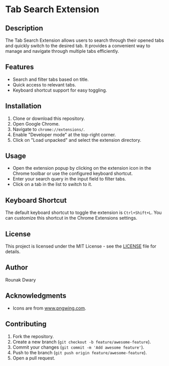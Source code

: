 # Tab Search Extension

## Description

The Tab Search Extension allows users to search through their opened tabs and quickly switch to the desired tab. It provides a convenient way to manage and navigate through multiple tabs efficiently.

## Features

- Search and filter tabs based on title.
- Quick access to relevant tabs.
- Keyboard shortcut support for easy toggling.

## Installation

1. Clone or download this repository.
2. Open Google Chrome.
3. Navigate to `chrome://extensions/`.
4. Enable "Developer mode" at the top-right corner.
5. Click on "Load unpacked" and select the extension directory.

## Usage

- Open the extension popup by clicking on the extension icon in the Chrome toolbar or use the configured keyboard shortcut.
- Enter your search query in the input field to filter tabs.
- Click on a tab in the list to switch to it.

## Keyboard Shortcut

The default keyboard shortcut to toggle the extension is `Ctrl+Shift+L`. You can customize this shortcut in the Chrome Extensions settings.

## License

This project is licensed under the MIT License - see the [LICENSE](LICENSE) file for details.

## Author

Rounak Dwary

## Acknowledgments

- Icons are from www.pngwing.com.

## Contributing

1. Fork the repository.
2. Create a new branch (`git checkout -b feature/awesome-feature`).
3. Commit your changes (`git commit -m 'Add awesome feature'`).
4. Push to the branch (`git push origin feature/awesome-feature`).
5. Open a pull request.

